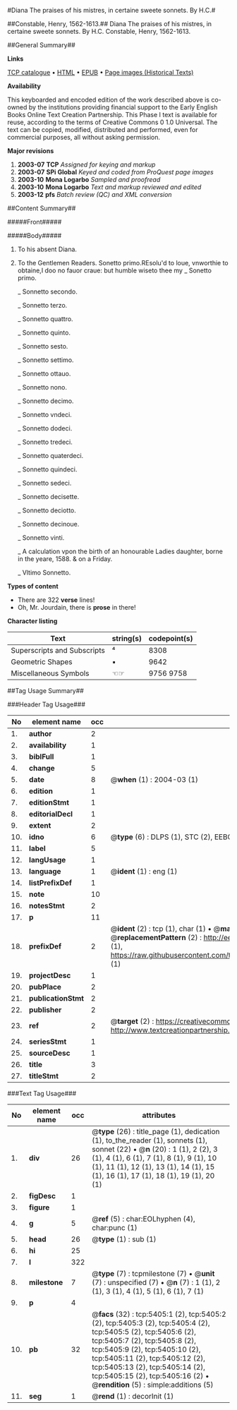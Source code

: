 #Diana The praises of his mistres, in certaine sweete sonnets. By H.C.#

##Constable, Henry, 1562-1613.##
Diana The praises of his mistres, in certaine sweete sonnets. By H.C.
Constable, Henry, 1562-1613.

##General Summary##

**Links**

[TCP catalogue](http://www.ota.ox.ac.uk/tcp/)  • 
[HTML](http://tei.it.ox.ac.uk/tcp/Texts-HTML/free/A19/A19223.html)  • 
[EPUB](http://tei.it.ox.ac.uk/tcp/Texts-EPUB/free/A19/A19223.epub) • 
[Page images (Historical Texts)](https://data.historicaltexts.jisc.ac.uk/view?pubId=eebo-99840864e&pageId=eebo-99840864e-5405-1)

**Availability**

This keyboarded and encoded edition of the
	       work described above is co-owned by the institutions
	       providing financial support to the Early English Books
	       Online Text Creation Partnership. This Phase I text is
	       available for reuse, according to the terms of Creative
	       Commons 0 1.0 Universal. The text can be copied,
	       modified, distributed and performed, even for
	       commercial purposes, all without asking permission.

**Major revisions**

1. __2003-07__ __TCP__ *Assigned for keying and markup*
1. __2003-07__ __SPi Global__ *Keyed and coded from ProQuest page images*
1. __2003-10__ __Mona Logarbo__ *Sampled and proofread*
1. __2003-10__ __Mona Logarbo__ *Text and markup reviewed and edited*
1. __2003-12__ __pfs__ *Batch review (QC) and XML conversion*

##Content Summary##

#####Front#####

#####Body#####

1. To his absent Diana.

1. To the Gentlemen Readers.
Sonetto primo.REsolu'd to loue, vnworthie to obtaine,I doo no fauor craue: but humble wiseto thee my
    _ Sonetto primo.

    _ Sonnetto secondo.

    _ Sonnetto terzo.

    _ Sonnetto quattro.

    _ Sonnetto quinto.

    _ Sonnetto sesto.

    _ Sonnetto settimo.

    _ Sonnetto ottauo.

    _ Sonnetto nono.

    _ Sonnetto decimo.

    _ Sonnetto vndeci.

    _ Sonnetto dodeci.

    _ Sonnetto tredeci.

    _ Sonnetto quaterdeci.

    _ Sonnetto quindeci.

    _ Sonnetto sedeci.

    _ Sonnetto decisette.

    _ Sonnetto deciotto.

    _ Sonnetto decinoue.

    _ Sonnetto vinti.

    _ A calculation vpon the birth of an honourable Ladies daughter, borne in the yeare, 1588. & on a Friday.

    _ Vltimo Sonnetto.

**Types of content**

  * There are 322 **verse** lines!
  * Oh, Mr. Jourdain, there is **prose** in there!

**Character listing**


|Text|string(s)|codepoint(s)|
|---|---|---|
|Superscripts             and Subscripts|⁴|8308|
|Geometric Shapes|▪|9642|
|Miscellaneous Symbols|☜☞|9756 9758|

##Tag Usage Summary##

###Header Tag Usage###

|No|element name|occ|attributes|
|---|---|---|---|
|1.|__author__|2||
|2.|__availability__|1||
|3.|__biblFull__|1||
|4.|__change__|5||
|5.|__date__|8| @__when__ (1) : 2004-03 (1)|
|6.|__edition__|1||
|7.|__editionStmt__|1||
|8.|__editorialDecl__|1||
|9.|__extent__|2||
|10.|__idno__|6| @__type__ (6) : DLPS (1), STC (2), EEBO-CITATION (1), PROQUEST (1), VID (1)|
|11.|__label__|5||
|12.|__langUsage__|1||
|13.|__language__|1| @__ident__ (1) : eng (1)|
|14.|__listPrefixDef__|1||
|15.|__note__|10||
|16.|__notesStmt__|2||
|17.|__p__|11||
|18.|__prefixDef__|2| @__ident__ (2) : tcp (1), char (1)  •  @__matchPattern__ (2) : ([0-9\-]+):([0-9IVX]+) (1), (.+) (1)  •  @__replacementPattern__ (2) : http://eebo.chadwyck.com/downloadtiff?vid=$1&page=$2 (1), https://raw.githubusercontent.com/textcreationpartnership/Texts/master/tcpchars.xml#$1 (1)|
|19.|__projectDesc__|1||
|20.|__pubPlace__|2||
|21.|__publicationStmt__|2||
|22.|__publisher__|2||
|23.|__ref__|2| @__target__ (2) : https://creativecommons.org/publicdomain/zero/1.0/ (1), http://www.textcreationpartnership.org/docs/. (1)|
|24.|__seriesStmt__|1||
|25.|__sourceDesc__|1||
|26.|__title__|3||
|27.|__titleStmt__|2||


###Text Tag Usage###

|No|element name|occ|attributes|
|---|---|---|---|
|1.|__div__|26| @__type__ (26) : title_page (1), dedication (1), to_the_reader (1), sonnets (1), sonnet (22)  •  @__n__ (20) : 1 (1), 2 (2), 3 (1), 4 (1), 6 (1), 7 (1), 8 (1), 9 (1), 10 (1), 11 (1), 12 (1), 13 (1), 14 (1), 15 (1), 16 (1), 17 (1), 18 (1), 19 (1), 20 (1)|
|2.|__figDesc__|1||
|3.|__figure__|1||
|4.|__g__|5| @__ref__ (5) : char:EOLhyphen (4), char:punc (1)|
|5.|__head__|26| @__type__ (1) : sub (1)|
|6.|__hi__|25||
|7.|__l__|322||
|8.|__milestone__|7| @__type__ (7) : tcpmilestone (7)  •  @__unit__ (7) : unspecified (7)  •  @__n__ (7) : 1 (1), 2 (1), 3 (1), 4 (1), 5 (1), 6 (1), 7 (1)|
|9.|__p__|4||
|10.|__pb__|32| @__facs__ (32) : tcp:5405:1 (2), tcp:5405:2 (2), tcp:5405:3 (2), tcp:5405:4 (2), tcp:5405:5 (2), tcp:5405:6 (2), tcp:5405:7 (2), tcp:5405:8 (2), tcp:5405:9 (2), tcp:5405:10 (2), tcp:5405:11 (2), tcp:5405:12 (2), tcp:5405:13 (2), tcp:5405:14 (2), tcp:5405:15 (2), tcp:5405:16 (2)  •  @__rendition__ (5) : simple:additions (5)|
|11.|__seg__|1| @__rend__ (1) : decorInit (1)|
